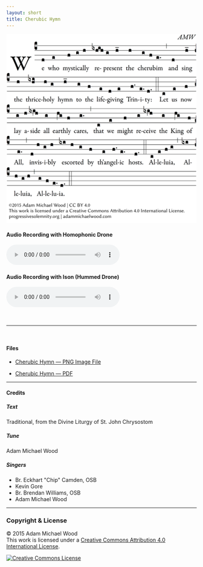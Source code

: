 ```yaml
---
layout: short
title: Cherubic Hymn
---
```


![Do Not Stand and Stare in Wonder](/scores/cherubikon.png)

#### Audio Recording with Homophonic Drone

<audio src="/audio/cherubikon-homophonic.mp3" controls></audio>


#### Audio Recording with Ison (Hummed Drone)

<audio src="/audio/cherubikon-ison.mp3" controls></audio>

<br><hr><br>

#### Files

 - [Cherubic Hymn &mdash; PNG Image File](/scores/cherubikon.png)

 - [Cherubic Hymn &mdash; PDF](/scores/cherubikon.pdf)

<hr>

#### Credits

##### Text

Traditional, from the Divine Liturgy of St. John Chrysostom

##### Tune

Adam Michael Wood

##### Singers

 - Br. Eckhart "Chip" Camden, OSB
 - Kevin Gore
 - Br. Brendan Williams, OSB
 - Adam Michael Wood

<hr>

### Copyright &amp; License

&copy; 2015 Adam Michael Wood  
This work is licensed under a <a rel="license" href="http://creativecommons.org/licenses/by/4.0/">Creative Commons Attribution 4.0 International License</a>.

<a rel="license" href="http://creativecommons.org/licenses/by/4.0/"><img alt="Creative Commons License" style="border-width:0" src="https://i.creativecommons.org/l/by/4.0/88x31.png" /></a>